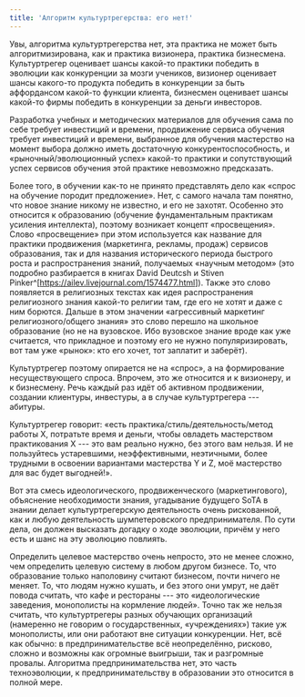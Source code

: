 ```yaml
---
title: 'Алгоритм культуртрегерства: его нет!'
---
```


Увы, алгоритма культуртрегерства нет, эта практика не может быть
алгоритмизирована, как и практика визионера, практика бизнесмена.
Культуртрегер оценивает шансы какой-то практики победить в эволюции как
конкуренции за мозги учеников, визионер оценивает шансы какого-то
продукта победить в конкуренции за быть аффордансом какой-то функции
клиента, бизнесмен оценивает шансы какой-то фирмы победить в конкуренции
за деньги инвесторов.

Разработка учебных и методических материалов для обучения сама по себе
требует инвестиций и времени, продвижение сервиса обучения требует
инвестиций и времени, выбранное для обучения мастерство на момент выбора
должно иметь достаточную конкурентоспособность, и «рыночный/эволюционный
успех» какой-то практики и сопутствующий успех сервисов обучения этой
практике невозможно предсказать.

Более того, в обучении как-то не принято представлять дело как «спрос на
обучение породит предложение». Нет, с самого начала там понятно, что
новое знание никому не известно, и его не захотят. Особенно это
относится к образованию (обучение фундаментальным практикам усиления
интеллекта), поэтому возникает концепт «просвещения». Слово
«просвещение» при этом используется как название для практики
продвижения (маркетинга, рекламы, продаж) сервисов образования, так и
для названия исторического периода быстрого роста и распространения
знаний, получаемых «научным методом» (это подробно разбирается в книгах
David Deutcsh и Stiven
Pinker^[<https://ailev.livejournal.com/1574477.html>]).
Также это слово появляется в религиозных текстах как идея
распространения религиозного знания какой-то религии там, где его не
хотят и даже с ним борются. Дальше в этом значении «агрессивный
маркетинг религиозного/общего знания» это слово перешло на школьное
образование (но не на вузовское. Ибо вузовское знание вроде как уже
считается, что прикладное и поэтому его не нужно популяризировать, вот
там уже «рынок»: кто его хочет, тот заплатит и заберёт).

Культуртрегер поэтому опирается не на «спрос», а на формирование
несуществующего спроса. Впрочем, это же относится и к визионеру, и к
бизнесмену. Речь каждый раз идёт об активном продвижении, создании
клиентуры, инвестуры, а в случае культуртрегера --- абитуры.

Культуртрегер говорит: «есть практика/стиль/деятельность/метод работы X,
потратьте время и деньги, чтобы овладеть мастерством практикования X ---
это вам реально нужно, без этого вам нельзя. И не пользуйтесь
устаревшими, неэффективными, неэтичными, более трудными в освоении
вариантами мастерства Y и Z, моё мастерство для вас будет выгодней!».

Вот эта смесь идеологического, продвиженческого (маркетингового),
объяснение необходимости знания, угадывание будущего SoTA в знании
делает культуртрегерскую деятельность очень рискованной, как и любую
деятельность шумпетеровского предпринимателя. По сути дела, он должен
высказать догадку о ходе эволюции, причём у него есть и шанс на эту
эволюцию повлиять.

Определить целевое мастерство очень непросто, это не менее сложно, чем
определить целевую систему в любом другом бизнесе. То, что образование
только наполовину считают бизнесом, почти ничего не меняет. То, что
людям нужно кушать, и без этого они умрут, не даёт повода считать, что
кафе и рестораны --- это «идеологические заведения, монополисты на
кормление людей». Точно так же нельзя считать, что культуртрегеры разных
обучающих организаций (намеренно не говорим о государственных,
«учреждениях») такие уж монополисты, или они работают вне ситуации
конкуренции. Нет, всё как обычно: в предпринимательстве всё
неопределённо, рисково, сложно и возможны как огромные выигрыши, так и
разгромные провалы. Алгоритма предпринимательства нет, это часть
техноэволюции, к предпринимательству в образовании это относится в
полной мере.
